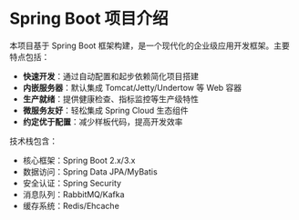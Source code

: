 # Spring Boot 项目介绍

本项目基于 Spring Boot 框架构建，是一个现代化的企业级应用开发框架。主要特点包括：

- **快速开发**：通过自动配置和起步依赖简化项目搭建
- **内嵌服务器**：默认集成 Tomcat/Jetty/Undertow 等 Web 容器
- **生产就绪**：提供健康检查、指标监控等生产级特性
- **微服务友好**：轻松集成 Spring Cloud 生态组件
- **约定优于配置**：减少样板代码，提高开发效率

技术栈包含：
- 核心框架：Spring Boot 2.x/3.x
- 数据访问：Spring Data JPA/MyBatis
- 安全认证：Spring Security
- 消息队列：RabbitMQ/Kafka
- 缓存系统：Redis/Ehcache
